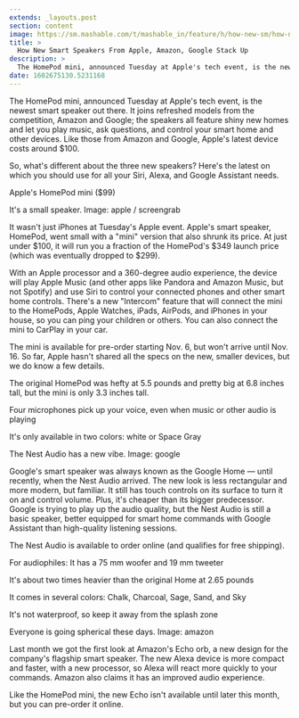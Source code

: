 ```yaml
--- 
extends: _layouts.post 
section: content 
image: https://sm.mashable.com/t/mashable_in/feature/h/how-new-sm/how-new-smart-speakers-from-apple-amazon-google-stack-up_1mgw.1200.jpg 
title: > 
  How New Smart Speakers From Apple, Amazon, Google Stack Up 
description: > 
  The HomePod mini, announced Tuesday at Apple's tech event, is the newest smart speaker out there.Apple's smart speaker, HomePod, went small with a "mini" version that also shrunk its price.Image: googleGoogle's smart speaker was always known as the Google Home — until recently, when the Nest Audio arrived.Image: amazonLast month we got the first look at Amazon's Echo orb, a new design for the company's flagship smart speaker.Like the HomePod mini, the new Echo isn't available until later this month, but you can pre-order it online. 
date: 1602675130.5231168 
--- 
```

The HomePod mini, announced Tuesday at Apple's tech event, is the newest smart speaker out there. It joins refreshed models from the competition, Amazon and Google; the speakers all feature shiny new homes and let you play music, ask questions, and control your smart home and other devices. Like those from Amazon and Google, Apple's latest device costs around $100.

So, what's different about the three new speakers? Here's the latest on which you should use for all your Siri, Alexa, and Google Assistant needs.

Apple's HomePod mini ($99)

It's a small speaker. Image: apple / screengrab

It wasn't just iPhones at Tuesday's Apple event. Apple's smart speaker, HomePod, went small with a "mini" version that also shrunk its price. At just under $100, it will run you a fraction of the HomePod's $349 launch price (which was eventually dropped to $299).

With an Apple processor and a 360-degree audio experience, the device will play Apple Music (and other apps like Pandora and Amazon Music, but not Spotify) and use Siri to control your connected phones and other smart home controls. There's a new "Intercom" feature that will connect the mini to the HomePods, Apple Watches, iPads, AirPods, and iPhones in your house, so you can ping your children or others. You can also connect the mini to CarPlay in your car.

The mini is available for pre-order starting Nov. 6, but won't arrive until Nov. 16. So far, Apple hasn't shared all the specs on the new, smaller devices, but we do know a few details.

The original HomePod was hefty at 5.5 pounds and pretty big at 6.8 inches tall, but the mini is only 3.3 inches tall.

Four microphones pick up your voice, even when music or other audio is playing

It's only available in two colors: white or Space Gray

The Nest Audio has a new vibe. Image: google

Google's smart speaker was always known as the Google Home — until recently, when the Nest Audio arrived. The new look is less rectangular and more modern, but familiar. It still has touch controls on its surface to turn it on and control volume. Plus, it's cheaper than its bigger predecessor. Google is trying to play up the audio quality, but the Nest Audio is still a basic speaker, better equipped for smart home commands with Google Assistant than high-quality listening sessions.

The Nest Audio is available to order online (and qualifies for free shipping).

For audiophiles: It has a 75 mm woofer and 19 mm tweeter

It's about two times heavier than the original Home at 2.65 pounds

It comes in several colors: Chalk, Charcoal, Sage, Sand, and Sky

It's not waterproof, so keep it away from the splash zone

Everyone is going spherical these days. Image: amazon

Last month we got the first look at Amazon's Echo orb, a new design for the company's flagship smart speaker. The new Alexa device is more compact and faster, with a new processor, so Alexa will react more quickly to your commands. Amazon also claims it has an improved audio experience.

Like the HomePod mini, the new Echo isn't available until later this month, but you can pre-order it online.